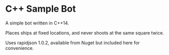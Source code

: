 # C++ Sample Bot

A simple bot written in C++14. 

Places ships at fixed locations, and never shoots at the same square twice.

Uses rapidjson 1.0.2, available from Nuget but included here for convenience.

